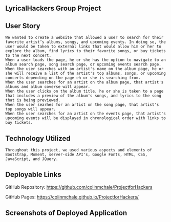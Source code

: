 ## LyricalHackers Group Project

## User Story
```
We wanted to create a website that allowed a user to search for their favorite artist’s albums, songs, and upcoming events. In doing so, the user would be taken to external links that would allow him or her to explore the album, find lyrics to their favorite songs, or buy tickets to the next concert.
When a user loads the page, he or she has the option to navigate to an album search page, song search page, or upcoming events search page.
When the user searches with an artist's name on the album page, he or she will receive a list of the artist's top albums, songs, or upcoming concerts depending on the page eh or she is searching from.
When the user searches for an artist on the album page, that artist's albums and album coverse will appear.
When the user clicks on the album title, he or she is taken to a page that includes a preview of the album's songs, and lyrics to the song that is being previewed.
When the user searhes for an artist on the song page, that artist's top songs will appear.
When the user searches for an artist on the events page, that artist's upcoming events will be displayed in chronological order with links to buy tickets.
```

## Technology Utilized
```
Throughout this project, we used various aspects and elements of Bootstrap, Moment, server-side API's, Google Fonts, HTML, CSS, JavaScript, and JQuery.
```

## Deployable Links

GitHub Repository: https://github.com/colinmchale/ProjectforHackers

GitHub Pages: https://colinmchale.github.io/ProjectforHackers/

## Screenshots of Deployed Application
